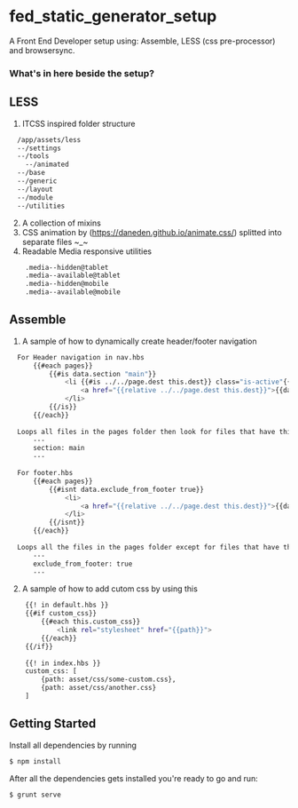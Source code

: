 # fed_static_generator_setup

A Front End Developer setup using: Assemble, LESS (css pre-processor) and browsersync.

### What's in here beside the setup?

## LESS

1. ITCSS inspired folder structure
```bash
  /app/assets/less
  --/settings
  --/tools
    --/animated
  --/base
  --/generic
  --/layout
  --/module
  --/utilities
```
2. A collection of mixins
3. CSS animation by (https://daneden.github.io/animate.css/) splitted into separate files ~_~
4. Readable Media responsive utilities
```bash
    .media--hidden@tablet
    .media--available@tablet
    .media--hidden@mobile
    .media--available@mobile
```
## Assemble

1. A sample of how to dynamically create header/footer navigation

```bash
  For Header navigation in nav.hbs
      {{#each pages}}
          {{#is data.section "main"}}
              <li {{#is ../../page.dest this.dest}} class="is-active"{{/is}}>
                  <a href="{{relative ../../page.dest this.dest}}">{{data.title}}</a>
              </li>
          {{/is}}
      {{/each}}
    
  Loops all files in the pages folder then look for files that have this setting in the page.hbs
      ---
      section: main
      ---
    
  For footer.hbs    
      {{#each pages}}
          {{#isnt data.exclude_from_footer true}}
              <li>
                  <a href="{{relative ../../page.dest this.dest}}">{{data.title}}</a>
              </li>
          {{/isnt}}
      {{/each}}
  
  Loops all the files in the pages folder except for files that have this configuration
      ---
      exclude_from_footer: true
      ---
```
2. A sample of how to add cutom css by using this 
```bash
    {{! in default.hbs }}
    {{#if custom_css}}
        {{#each this.custom_css}}
            <link rel="stylesheet" href="{{path}}">
        {{/each}}
    {{/if}}
    
    {{! in index.hbs }}
    custom_css: [
        {path: asset/css/some-custom.css},
        {path: asset/css/another.css}
    ]
```

## Getting Started

Install all dependencies by running
```bash
$ npm install
```

After all the dependencies gets installed you're ready to go and run:

```bash
$ grunt serve
```
